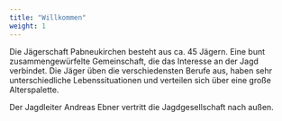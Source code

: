 ```yaml
---
title: "Willkommen"
weight: 1
---
```


Die Jägerschaft Pabneukirchen besteht aus ca. 45 Jägern. Eine bunt zusammengewürfelte Gemeinschaft, die das Interesse an der Jagd verbindet. Die Jäger üben die verschiedensten Berufe aus, haben sehr unterschiedliche Lebenssituationen und verteilen sich über eine große Alterspalette.

Der Jagdleiter Andreas Ebner vertritt die Jagdgesellschaft nach außen.
